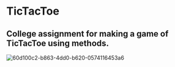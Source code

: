 # TicTacToe
## College assignment for making a game of TicTacToe using methods.
![60d100c2-b863-4dd0-b620-0574116453a6](https://user-images.githubusercontent.com/104745250/210196161-c8f2a573-0a45-4f1f-81b8-a3f915c71b1b.png)
